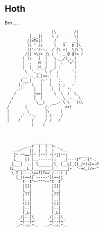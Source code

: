 # Hoth
Brrr.....


                ___      |\________/)
               [_,_])    \ /       \|
              /|=T=|]     /   __  __\
              |\ " //     |_  9   p ]\
              ||'-'/--.  / /\ =|  \|\ \
             /|| <\/> |\ | '._, @ @)<_)
            | |\   |  |   \.__/(_;_)
            |  .   H  |   |  :  '='|
            |  |  _H__/  _| :      |
             \  '.__  \ /  ;      ';
            __'-._(_}==.'  :       ;
           (___|    /-' |   :.     :
          [.-'  \   |   \   \ ;   :
         .-'     |  |    |  |   ":
        /        |==|     \  \  /  \_
       /         [  |      '._\_ -._ \
      /           \__)   __.- \ \   )\\
     /       |        /.'      >>)
     |        \       |\     |
     |     .'  '-.    | \    /
     |    /     /     / /   /
                |    / 



                 ________
            _,.-Y  |  |  Y-._
        .-~"   ||  |  |  |   "-.
        I" ""=="|" !""! "|"[]""|     _____
        L__  [] |..------|:   _[----I" .-{"-.
       I___|  ..| l______|l_ [__L]_[I_/r(=}=-P
      [L______L_[________]______j~  '-=c_]/=-^
       \_I_j.--.\==I|I==_/.--L_]
         [_((==)[`-----"](==)j
            I--I"~~"""~~"I--I
            |[]|         |[]|
            l__j         l__j
            |!!|         |!!|
            |..|         |..|
            ([])         ([])
            ]--[         ]--[
            [_L]         [_L]  
           /|..|\       /|..|\
          `=}--{='     `=}--{='
         .-^--r-^-.   .-^--r-^-.             
  ~~~~~~~~~~~~~~~~~~~~~~~~~~~~~~~~~~~~~~~~~